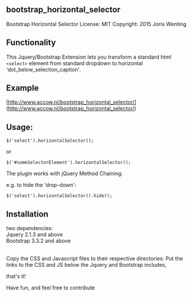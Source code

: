 bootstrap_horizontal_selector
-----------------------------
Bootstrap Horizontal Selector
License: MIT
Copyright: 2015 Joris Wenting

Functionality
-------------
This Jquery/Bootstrap Extension lets you transform a standard html `<select>` element 
from standard dropdown to horizontal 'dot_below_selection_caption'.

Example
-------
[http://www.accow.nl/bootstrap_horizontal_selector/]
(http://www.accow.nl/bootstrap_horizontal_selector/)

Usage:
------

`$('select').horizontalSelector();`

or

`$('#someSelectorElement').horizontalSelector();`

The plugin works with jQuery Method Chaining:

e.g. to hide the 'drop-down':

`$('select').horizontalSelector().hide();`

Installation
------------
two dependencies:<br>
Jquery 2.1.3 and above <br>
Bootstrap 3.3.2 and above <br> <br>

Copy the CSS and Javascript files to their respective directories:
Put the links to the CSS and JS below the Jquery and Bootstrap includes,

that's it!

Have fun, and feel free to contribute





